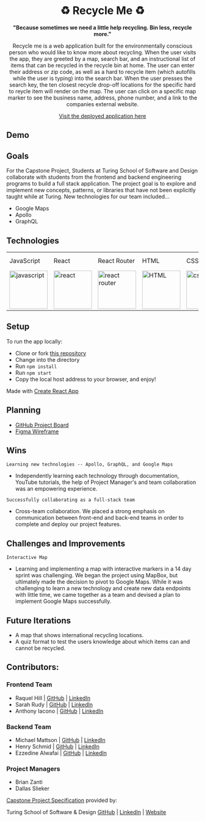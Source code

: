 <div align="center">
<h1> ♻ Recycle Me ♻️</h1>
<p><strong>"Because sometimes we need a little help recycling.
    Bin less, recycle more."</strong></p>
<p>Recycle me is a web application built for the environmentally conscious person who would like to know more about recycling.  When the user visits the app, they are greeted by a map, search bar, and an instructional list of items that can be recycled in the recycle bin at home.  The user can enter their address or zip code, as well as a hard to recycle item (which autofills while the user is typing) into the search bar.  When the user presses the search key, the ten closest recycle drop-off locations for the specific hard to reycle item will render on the map.  The user can click on a specific map marker to see the business name, address, phone number, and a link to the companies external website.</p>
<a href="https://raquel-written-in-the-stars.surge.sh">Visit the deployed application here</a>
</div> 

## Demo


## Goals
For the Capstone Project, Students at Turing School of Software and Design collaborate with students from the frontend and backend engineering programs to build a full stack application. The project goal is to explore and implement new concepts, patterns, or libraries that have not been explicitly taught while at Turing.  New technologies for our team included...
- Google Maps 
- Apollo
- GraphQL

## Technologies
<table>
    <tr>
        <td>JavaScript</td>
        <td>React</td>
        <td>React Router</td>
        <td>HTML</td>
        <td>CSS</td>
        <td>Figma</td>
        <td>Cypress</td>
        <td>GraphQL</td>
        <td>Apollo</td>
        <td>Heroku</td>
        <td>Google Maps</td>
    </tr>
    </tr>
        <td><img src="https://user-images.githubusercontent.com/73092355/119360616-074c6580-bc68-11eb-8ac1-f1ca05b87bf8.png" alt="javascript" width="100" height="auto" /></td>
        <td><img src="https://user-images.githubusercontent.com/73092355/119361040-74f89180-bc68-11eb-845a-29ec9f93f095.png" alt="react" width="100" height="auto" /></td>
        <td><img src="https://user-images.githubusercontent.com/73092355/119361186-9d808b80-bc68-11eb-97ee-05bde2700716.png" alt="react router" width="100" height="auto" /></td>
        <td><img src="https://user-images.githubusercontent.com/73092355/119402191-d553f700-bc99-11eb-8cd3-6ef44023d530.png" alt="HTML" width="100" height="auto" /></td>
        <td><img src="https://user-images.githubusercontent.com/73092355/119402395-1e0bb000-bc9a-11eb-9173-30403b8848d1.png" alt="css" width="100" height="auto" /></td>
        <td><img src="https://cdn.freebiesupply.com/logos/large/2x/figma-1-logo-png-transparent.png" alt="figma" width="100" height="auto" /></td>
        <td><img src="https://user-images.githubusercontent.com/73092355/119361263-b5f0a600-bc68-11eb-9f41-8e10aa013e7a.png" alt="Cypress" width="100" height="auto" /></td>
        <td><img src="https://user-images.githubusercontent.com/81186709/146031679-c3d2c472-b048-484b-ae85-2b5354d0b81f.png" alt="GraphQL" width="100" height="auto" /></td>
        <td><img src="https://user-images.githubusercontent.com/81186709/146032044-06e09098-e626-4dc3-a104-d3d4fc82bf59.png" alt="Apollo" width="100" height="auto" /></td>
         <td><img src="https://www.freecodecamp.org/news/content/images/size/w2000/2020/08/wall-2.jpeg" alt="Heroku" width="100" height="auto" /></td>
         <td><img src="https://user-images.githubusercontent.com/81186709/146323461-c0a03a21-d6ea-431c-9ac5-188cf905bedd.png" alt="Google Maps" width="100" height="auto" /></td>
    </tr>
</table>

## Setup
To run the app locally:
  - Clone or fork [this repository]()
  - Change into the directory
  - Run `npm install`
  - Run `npm start`
  - Copy the local host address to your browser, and enjoy!

Made with [Create React App](https://reactjs.org/docs/create-a-new-react-app.html)

## Planning
- [GitHub Project Board](https://github.com/orgs/recycle-me-org/projects/1/views/9) 
- [Figma Wireframe](https://www.figma.com/file/DK5kfMFWmnZirRvGUii9CZ/Wireframing-in-Figma?node-id=0%3A1)

## Wins
``Learning new technologies -- Apollo, GraphQL, and Google Maps``

- Independently learning each technology through documentation, YouTube tutorials, the help of Project Manager's and team collaboration was an empowering experience.

``Successfully collaborating as a full-stack team``  

- Cross-team collaboration.  We placed a strong emphasis on communication between front-end and back-end teams in order to complete and deploy our project features.  

## Challenges and Improvements
``Interactive Map``

- Learning and implementing a map with interactive markers in a 14 day sprint was challenging.  We began the project using MapBox, but ultimately made the decision to pivot to Google Maps.  While it was challenging to learn a new technology and create new data endpoints with little time, we came together as a team and devised a plan to implement Google Maps successfully.  

## Future Iterations
  - A map that shows international recycling locations.
  - A quiz format to test the users knowledge about which items can and cannot be recycled.  
 
## Contributors:
### Frontend Team
  - Raquel Hill | [GitHub](https://github.com/Raquelhill) | [LinkedIn](https://www.linkedin.com/in/raquelhill/)
  - Sarah Rudy | [GitHub](https://github.com/sarahrudy) | [LinkedIn](https://www.linkedin.com/in/rudysarah/)
  - Anthony Iacono | [GitHub](https://github.com/anthony-iacono) | [LinkedIn](https://www.linkedin.com/in/anthony-iacono/)
### Backend Team
  - Michael Mattson | [GitHub](https://github.com/michaelpmattson) | [LinkedIn](https://www.linkedin.com/in/michael-p-mattson/)
  - Henry Schmid | [GitHub](https://github.com/hschmid516) | [LinkedIn](https://www.linkedin.com/in/henry-schmid/)
  - Ezzedine Alwafai | [GitHub](https://github.com/ealwafai) | [LinkedIn](https://www.linkedin.com/in/ealwafai/)
### Project Managers
  - Brian Zanti
  - Dallas Slieker

[Capstone Project Specification](https://mod4.turing.edu/projects/capstone/) provided by:

Turing School of Software & Design
[GitHub](https://github.com/turingschool) | [LinkedIn](https://www.linkedin.com/school/turingschool/) | [Website](https://turing.edu/)
